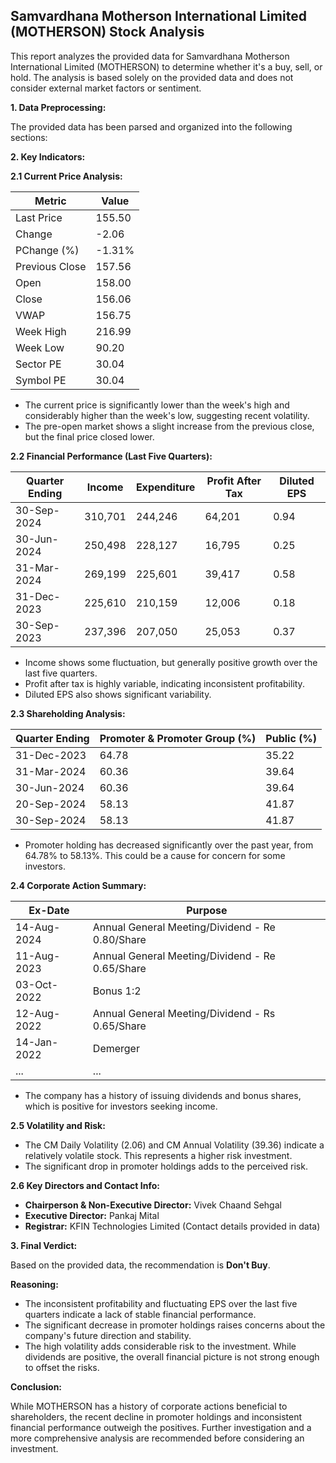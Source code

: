 ## Samvardhana Motherson International Limited (MOTHERSON) Stock Analysis

This report analyzes the provided data for Samvardhana Motherson International Limited (MOTHERSON) to determine whether it's a buy, sell, or hold.  The analysis is based solely on the provided data and does not consider external market factors or sentiment.

**1. Data Preprocessing:**

The provided data has been parsed and organized into the following sections:

**2. Key Indicators:**

**2.1 Current Price Analysis:**

| Metric             | Value     |
|----------------------|-----------|
| Last Price          | 155.50    |
| Change              | -2.06     |
| PChange (%)         | -1.31%    |
| Previous Close      | 157.56    |
| Open                | 158.00    |
| Close               | 156.06    |
| VWAP                | 156.75    |
| Week High           | 216.99    |
| Week Low            | 90.20     |
| Sector PE           | 30.04     |
| Symbol PE           | 30.04     |


* The current price is significantly lower than the week's high and considerably higher than the week's low, suggesting recent volatility.
* The pre-open market shows a slight increase from the previous close, but the final price closed lower.


**2.2 Financial Performance (Last Five Quarters):**

| Quarter Ending     | Income       | Expenditure  | Profit After Tax | Diluted EPS |
|----------------------|--------------|---------------|-------------------|-------------|
| 30-Sep-2024        | 310,701      | 244,246       | 64,201           | 0.94        |
| 30-Jun-2024        | 250,498      | 228,127       | 16,795           | 0.25        |
| 31-Mar-2024        | 269,199      | 225,601       | 39,417           | 0.58        |
| 31-Dec-2023        | 225,610      | 210,159       | 12,006           | 0.18        |
| 30-Sep-2023        | 237,396      | 207,050       | 25,053           | 0.37        |

* Income shows some fluctuation, but generally positive growth over the last five quarters.
* Profit after tax is highly variable, indicating inconsistent profitability.
* Diluted EPS also shows significant variability.


**2.3 Shareholding Analysis:**

| Quarter Ending     | Promoter & Promoter Group (%) | Public (%) |
|----------------------|-----------------------------|------------|
| 31-Dec-2023        | 64.78                         | 35.22      |
| 31-Mar-2024        | 60.36                         | 39.64      |
| 30-Jun-2024        | 60.36                         | 39.64      |
| 20-Sep-2024        | 58.13                         | 41.87      |
| 30-Sep-2024        | 58.13                         | 41.87      |

* Promoter holding has decreased significantly over the past year, from 64.78% to 58.13%. This could be a cause for concern for some investors.


**2.4 Corporate Action Summary:**

| Ex-Date      | Purpose                                      |
|--------------|----------------------------------------------|
| 14-Aug-2024  | Annual General Meeting/Dividend - Re 0.80/Share |
| 11-Aug-2023  | Annual General Meeting/Dividend - Re 0.65/Share |
| 03-Oct-2022  | Bonus 1:2                                     |
| 12-Aug-2022  | Annual General Meeting/Dividend - Rs 0.65/Share |
| 14-Jan-2022  | Demerger                                      |
| ...          | ...                                          |


* The company has a history of issuing dividends and bonus shares, which is positive for investors seeking income.


**2.5 Volatility and Risk:**

* The CM Daily Volatility (2.06) and CM Annual Volatility (39.36) indicate a relatively volatile stock.  This represents a higher risk investment.
* The significant drop in promoter holdings adds to the perceived risk.


**2.6 Key Directors and Contact Info:**

* **Chairperson & Non-Executive Director:** Vivek Chaand Sehgal
* **Executive Director:** Pankaj Mital
* **Registrar:** KFIN Technologies Limited (Contact details provided in data)


**3. Final Verdict:**

Based on the provided data, the recommendation is **Don't Buy**.

**Reasoning:**

* The inconsistent profitability and fluctuating EPS over the last five quarters indicate a lack of stable financial performance.
* The significant decrease in promoter holdings raises concerns about the company's future direction and stability.
* The high volatility adds considerable risk to the investment.  While dividends are positive, the overall financial picture is not strong enough to offset the risks.

**Conclusion:**

While MOTHERSON has a history of corporate actions beneficial to shareholders, the recent decline in promoter holdings and inconsistent financial performance outweigh the positives.  Further investigation and a more comprehensive analysis are recommended before considering an investment.
